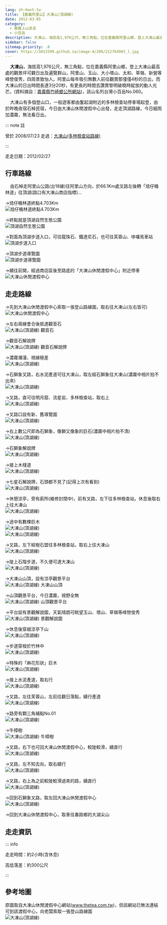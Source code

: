 ```yaml
---
lang: zh-Hant-tw
title: 【嘉義阿里山】大凍山(頂湖線)
date: 2012-03-05
category: 
  - 嘉義上山走走
  - 小百岳
description: 大凍山，海拔高1,976公尺，無三角點，位在嘉義縣阿里山鄉，登上大凍山最高處的觀景坪可觀日出及遍覽群山，阿里山、玉山、大小塔山、太和、草嶺、新營等峰巒俊秀，四周景致怡人。阿里山每年吸引無數人前往觀賞那僅僅4秒的日出，而大凍山的日出時間長達3分20秒，有更長的時間去讚賞黎明破曉時綻放的動人光芒。
sidebar: false
sitemap.priority: .8
cover: https://1013399.github.io/image-4/209/212764903_l.jpg
---
```


    **大凍山**，海拔高1,976公尺，無三角點，位在嘉義縣阿里山鄉，登上大凍山最高處的觀景坪可觀日出及遍覽群山，阿里山、玉山、大小塔山、太和、草嶺、新營等峰巒俊秀，四周景致怡人。阿里山每年吸引無數人前往觀賞那僅僅4秒的日出，而大凍山的日出時間長達3分20秒，有更長的時間去讚賞黎明破曉時綻放的動人光芒。(資料摘自：[嘉義縣竹崎鄉公所網站](http://www.chuchi.gov.tw/03tour/01view.asp?id=3186))，該山名列台灣小百岳No.060。  

<!-- more -->

    大凍山有多個登山口，一般遊客都由奮起湖附近的多林檢查站停車場起登，由於昨晚夜宿石棹民宿，今日由大凍山休閒渡假中心出發，走走頂湖路線，今日細雨加濃霧，無法看日出。

<!-- TODO: 更改連結 -->

::: note 註

曾於 2008/07/23 走過：[大凍山(多林檢查站路線)](http://blog.xuite.net/shiun101/1013399/24025592)

:::

走走日期：2012/02/27

## 行車路線
    由石棹走阿里山公路(台18線)往阿里山方向，於66.1Km處叉路左後轉「焙仔桶林道」往頂湖(路口有大凍山商店指標)...  

→焙仔桶林道終點4.703Km  
![焙仔桶林道終點4.703Km](https://1013399.github.io/image-4/209/212764815_l.jpg)

→終點就是頂湖自然生態公園  
![頂湖自然生態公園](https://1013399.github.io/image-4/209/212764822_l.jpg)

→對面為頂湖步道入口，可往龍珠石、鐵達尼石，也可往芙蓉山、哆囉焉車站  
![頂湖步道入口](https://1013399.github.io/image-4/209/212764829_l.jpg)

→頂湖步道導覽圖  
![頂湖步道導覽圖](https://1013399.github.io/image-4/209/212764831_l.jpg)

→續往前開，經過商店區後至路底的「大凍山休閒渡假中心」附近停車  
![大凍山休閒渡假中心](https://1013399.github.io/image-4/209/212764841_l.jpg)

## 走走路線
→先到大凍山休閒渡假中心索取一張登山路線圖，取右往大凍山(左右皆可)  
![大凍山休閒渡假中心](https://1013399.github.io/image-4/209/212764844_l.jpg)

→左右兩線會合後抵達觀音石  
![大凍山(頂湖線) 觀音石](https://1013399.github.io/image-4/209/212764851_l.jpg)

→觀音石解說牌  
![大凍山(頂湖線) 觀音石解說牌](https://1013399.github.io/image-4/209/212764847_l.jpg)

→濃霧瀰漫、視線極差  
![大凍山(頂湖線)](https://1013399.github.io/image-4/209/212764855_l.jpg)

→石獅象叉路，右水泥產道可往大凍山，取左經石獅象往大凍山(濃霧中相片拍不出來)  
![大凍山(頂湖線)](https://1013399.github.io/image-4/209/212764860_l.jpg)

→叉路，直可往明月窟、流星岩、多林檢查站，取右上  
![大凍山(頂湖線)](https://1013399.github.io/image-4/209/212764865_l.jpg)

→叉路口設有新、舊導覽圖  
![大凍山(頂湖線)](https://1013399.github.io/image-4/209/212764869_l.jpg)

→右上數公尺即為石獅象，像獅又像象的巨石(濃霧中相片拍不清)  
![大凍山(頂湖線)](https://1013399.github.io/image-4/209/212764871_l.jpg)

→石獅象解說牌  
![大凍山(頂湖線)](https://1013399.github.io/image-4/209/212764873_l.jpg)

→接上木棧道  
![大凍山(頂湖線)](https://1013399.github.io/image-4/209/212764878_l.jpg)

→七星石解說牌，石頭都不見了(記得上次有看到)  
![大凍山(頂湖線)](https://1013399.github.io/image-4/209/212764882_l.jpg)

→休憩涼亭，旁有廁所(維修封閉中)，前有叉路，左下往多林檢查站，休息後取右上往大凍山  
![大凍山(頂湖線)](https://1013399.github.io/image-4/209/212764884_l.jpg)

→途中有數棵巨木  
![大凍山(頂湖線)](https://1013399.github.io/image-4/209/212764888_l.jpg)  
![大凍山(頂湖線)](https://1013399.github.io/image-4/209/212764893_l.jpg)

→叉路，左下經樹石盟往多林檢查站，取右上往大凍山  
![大凍山(頂湖線)](https://1013399.github.io/image-4/209/212764896_l.jpg)

→陡上石階步道，不久便可達大凍山  
![大凍山(頂湖線)](https://1013399.github.io/image-4/209/212764899_l.jpg)

→大凍山山頂，設有涼亭觀景平台  
![大凍山(頂湖線) 大凍山山頂](https://1013399.github.io/image-4/209/212764903_l.jpg)

→山頂觀景平台，今日濃霧，視野全無  
![大凍山(頂湖線) 山頂觀景平台](https://1013399.github.io/image-4/209/212764905_l.jpg)

→平台設有景觀解說圖，天氣晴朗可眺望玉山、塔山、草嶺等峰巒俊秀  
![大凍山(頂湖線) 景觀解說圖](https://1013399.github.io/image-4/209/212764911_l.jpg)

→休息後穿越涼亭下山  
![大凍山(頂湖線)](https://1013399.github.io/image-4/209/212764916_l.jpg)

→步道穿梭於竹林中  
![大凍山(頂湖線)](https://1013399.github.io/image-4/209/212764919_l.jpg)

→特殊的「麻花形狀」巨木  
![大凍山(頂湖線)](https://1013399.github.io/image-4/209/212764927_l.jpg)

→接上水泥產道，取右行  
![大凍山(頂湖線)](https://1013399.github.io/image-4/209/212764932_l.jpg)

→叉路，左往芙蓉山，左前往觀日落點，續行產道  
![大凍山(頂湖線)](https://1013399.github.io/image-4/209/212764938_l.jpg)

→路旁有顆三角補點No.01  
![大凍山(頂湖線)](https://1013399.github.io/image-4/209/212764942_l.jpg)

→牛樟樹  
![大凍山(頂湖線) 牛樟樹](https://1013399.github.io/image-4/209/212764946_l.jpg)

→叉路，右下也可回大凍山休閒渡假中心，較陡較滑，續直行  
![大凍山(頂湖線)](https://1013399.github.io/image-4/209/212764949_l.jpg)

→叉路，左不知去向，取右續行  
![大凍山(頂湖線)](https://1013399.github.io/image-4/209/212764960_l.jpg)

→叉路，右上為之前較陡較滑過來的路，續直行  
![大凍山(頂湖線)](https://1013399.github.io/image-4/209/212764970_l.jpg)

→回到石獅象叉路，取左回大凍山休閒渡假中心  
![大凍山(頂湖線)](https://1013399.github.io/image-4/209/212764812_l.jpg)

→回到大凍山休閒渡假中心，取車往番路鄉的大湖尖山

## 走走資訊

::: info

走走時間：約2小時(含休息)

高低落差：約300公尺

:::

## 參考地圖
原圖取自大凍山休閒渡假中心網站(www.thetea.com.tw)，但該網站已無法連結  
可到該渡假中心，向老闆索取一張登山路線圖  
![大凍山(頂湖線)](https://1013399.github.io/image-4/209/212765019_l.jpg)